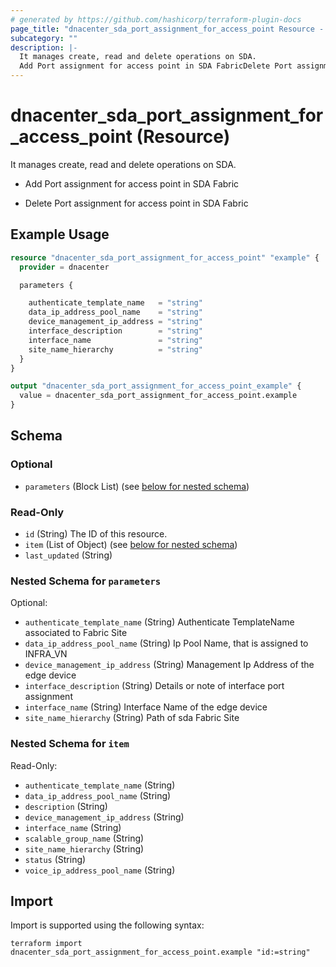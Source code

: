 ```yaml
---
# generated by https://github.com/hashicorp/terraform-plugin-docs
page_title: "dnacenter_sda_port_assignment_for_access_point Resource - terraform-provider-dnacenter"
subcategory: ""
description: |-
  It manages create, read and delete operations on SDA.
  Add Port assignment for access point in SDA FabricDelete Port assignment for access point in SDA Fabric
---
```


# dnacenter_sda_port_assignment_for_access_point (Resource)

It manages create, read and delete operations on SDA.

- Add Port assignment for access point in SDA Fabric

- Delete Port assignment for access point in SDA Fabric

## Example Usage

```terraform
resource "dnacenter_sda_port_assignment_for_access_point" "example" {
  provider = dnacenter

  parameters {

    authenticate_template_name   = "string"
    data_ip_address_pool_name    = "string"
    device_management_ip_address = "string"
    interface_description        = "string"
    interface_name               = "string"
    site_name_hierarchy          = "string"
  }
}

output "dnacenter_sda_port_assignment_for_access_point_example" {
  value = dnacenter_sda_port_assignment_for_access_point.example
}
```

<!-- schema generated by tfplugindocs -->
## Schema

### Optional

- `parameters` (Block List) (see [below for nested schema](#nestedblock--parameters))

### Read-Only

- `id` (String) The ID of this resource.
- `item` (List of Object) (see [below for nested schema](#nestedatt--item))
- `last_updated` (String)

<a id="nestedblock--parameters"></a>
### Nested Schema for `parameters`

Optional:

- `authenticate_template_name` (String) Authenticate TemplateName associated to Fabric Site
- `data_ip_address_pool_name` (String) Ip Pool Name, that is assigned to INFRA_VN
- `device_management_ip_address` (String) Management Ip Address of the edge device
- `interface_description` (String) Details or note of interface port assignment
- `interface_name` (String) Interface Name of the edge device
- `site_name_hierarchy` (String) Path of sda Fabric Site


<a id="nestedatt--item"></a>
### Nested Schema for `item`

Read-Only:

- `authenticate_template_name` (String)
- `data_ip_address_pool_name` (String)
- `description` (String)
- `device_management_ip_address` (String)
- `interface_name` (String)
- `scalable_group_name` (String)
- `site_name_hierarchy` (String)
- `status` (String)
- `voice_ip_address_pool_name` (String)

## Import

Import is supported using the following syntax:

```shell
terraform import dnacenter_sda_port_assignment_for_access_point.example "id:=string"
```
